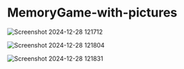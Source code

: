 # MemoryGame-with-pictures


![Screenshot 2024-12-28 121712](https://github.com/user-attachments/assets/6d342b7f-e68e-4690-99dc-c2973094f5ba)

![Screenshot 2024-12-28 121804](https://github.com/user-attachments/assets/c0d4bab6-9e3b-4663-b939-c7d2830060c8)


![Screenshot 2024-12-28 121831](https://github.com/user-attachments/assets/cfa693d1-e3c8-4722-9822-d3b5e430847c)
